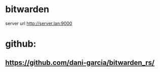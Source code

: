 

# bitwarden
server url
http://server.lan:9000

# github: 
## https://github.com/dani-garcia/bitwarden_rs/


